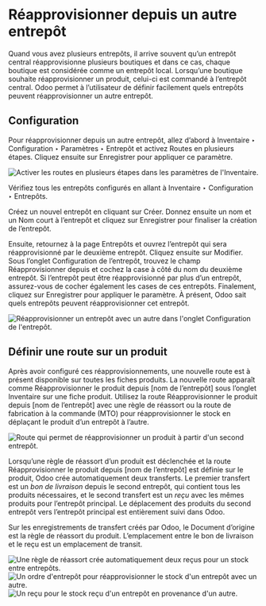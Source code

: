 # Réapprovisionner depuis un autre entrepôt

Quand vous avez plusieurs entrepôts, il arrive souvent qu’un entrepôt central
réapprovisionne plusieurs boutiques et dans ce cas, chaque boutique est
considérée comme un entrepôt local. Lorsqu’une boutique souhaite
réapprovisionner un produit, celui-ci est commandé à l’entrepôt central. Odoo
permet à l’utilisateur de définir facilement quels entrepôts peuvent
réapprovisionner un autre entrepôt.

## Configuration

Pour réapprovisionner depuis un autre entrepôt, allez d’abord à Inventaire ‣
Configuration ‣ Paramètres ‣ Entrepôt et activez Routes en plusieurs étapes.
Cliquez ensuite sur Enregistrer pour appliquer ce paramètre.

![Activer les routes en plusieurs étapes dans les paramètres de
l'Inventaire.](../../../../../_images/virtual-warehouses-settings.png)

Vérifiez tous les entrepôts configurés en allant à Inventaire ‣ Configuration
‣ Entrepôts.

Créez un nouvel entrepôt en cliquant sur Créer. Donnez ensuite un nom et un
Nom court à l’entrepôt et cliquez sur Enregistrer pour finaliser la création
de l’entrepôt.

Ensuite, retournez à la page Entrepôts et ouvrez l’entrepôt qui sera
réapprovisionné par le deuxième entrepôt. Cliquez ensuite sur Modifier. Sous
l’onglet Configuration de l’entrepôt, trouvez le champ Réapprovisionner depuis
et cochez la case à côté du nom du deuxième entrepôt. Si l’entrepôt peut être
réapprovisionné par plus d’un entrepôt, assurez-vous de cocher également les
cases de ces entrepôts. Finalement, cliquez sur Enregistrer pour appliquer le
paramètre. À présent, Odoo sait quels entrepôts peuvent réapprovisionner cet
entrepôt.

![Réapprovisionner un entrepôt avec un autre dans l'onglet Configuration de
l'entrepôt.](../../../../../_images/resupply-from-second-warehouse.png)

## Définir une route sur un produit

Après avoir configuré ces réapprovisionnements, une nouvelle route est à
présent disponible sur toutes les fiches produits. La nouvelle route apparaît
comme Réapprovisionner le produit depuis [nom de l’entrepôt] sous l’onglet
Inventaire sur une fiche produit. Utilisez la route Réapprovisionner le
produit depuis [nom de l’entrepôt] avec une règle de réassort ou la route de
fabrication à la commande (MTO) pour réapprovisionner le stock en déplaçant le
produit d’un entrepôt à l’autre.

![Route qui permet de réapprovisionner un produit à partir d'un second
entrepôt.](../../../../../_images/product-resupply-route-settings.png)

Lorsqu’une règle de réassort d’un produit est déclenchée et la route
Réapprovisionner le produit depuis [nom de l’entrepôt] est définie sur le
produit, Odoo crée automatiquement deux transferts. Le premier transfert est
un _bon de livraison_ depuis le second entrepôt, qui contient tous les
produits nécessaires, et le second transfert est un _reçu_ avec les mêmes
produits pour l’entrepôt principal. Le déplacement des produits du second
entrepôt vers l’entrepôt principal est entièrement suivi dans Odoo.

Sur les enregistrements de transfert créés par Odoo, le Document d’origine est
la règle de réassort du produit. L’emplacement entre le bon de livraison et le
reçu est un emplacement de transit.

![Une règle de réassort crée automatiquement deux reçus pour un stock entre
entrepôts.](../../../../../_images/resupply-receipts-from-reordering-rule.png)
![Un ordre d'entrepôt pour réapprovisionner le stock d'un entrepôt avec un
autre.](../../../../../_images/second-warehouse-delivery-order.png) ![Un reçu
pour le stock reçu d'un entrepôt en provenance d'un
autre.](../../../../../_images/second-warehouse-stock-receipt.png)

